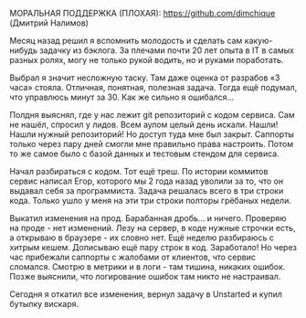 МОРАЛЬНАЯ ПОДДЕРЖКА (ПЛОХАЯ): https://github.com/dimchique (Дмитрий Налимов)

Месяц назад решил я вспомнить молодость и сделать сам какую-нибудь задачку из бэклога. За плечами почти 20 лет опыта в IT в самых разных ролях, могу не только рукой водить, но и руками поработать.

Выбрал я значит несложную таску. Там даже оценка от разрабов «3 часа» стояла. Отличная, понятная, полезная задача. Тогда ещё подумал, что управлюсь минут за 30. Как же сильно я ошибался...

Полдня выяснял, где у нас лежит git репозиторий с кодом сервиса. Сам не нашёл, спросил у лидов. Всем аулом целый день искали. Нашли! Нашли нужный репозиторий! Но доступ туда мне был закрыт. Саппорты только через пару дней смогли мне правильно права настроить. Потом то же самое было с базой данных и тестовым стендом для сервиса.

Начал разбираться с кодом. Тот ещё треш. По истории коммитов сервис написал Егор, которого мы 2 года назад уволили за то, что он выдавал себя за программиста. Задача решалась всего в три строки кода. Только ушло у меня на эти три строки полторы грёбаных недели.

Выкатил изменения на прод. Барабанная дробь... и ничего. Проверяю на проде - нет изменений. Лезу на сервер, в коде нужные строчки есть, а открываю в браузере - их словно нет. Ещё неделю разбираюсь с хитрым кешем. Дописываю ещё пару строк в код. Заработало! Но через час прибежали саппорты с жалобами от клиентов, что сервис сломался. Смотрю в метрики и в логи - там тишина, никаких ошибок. Позже выяснили, что логирование ошибок там никто не настраивал.

Сегодня я откатил все изменения, вернул задачу в Unstarted и купил бутылку вискаря.
